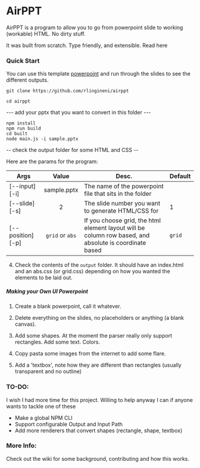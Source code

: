 # AirPPT

AirPPT is a program to allow you to go from powerpoint slide to working (workable) HTML. No dirty stuff.

It was built from scratch. Type friendly, and extensible. Read here

### Quick Start

You can use this template [powerpoint](https://github.com/rlingineni/airppt/blob/master/sample.pptx) and run through the slides to see the different outputs.

```
git clone https://github.com/rlingineni/airppt
```

```
cd airppt
```

--- add your pptx that you want to convert in this folder ---

```
npm install
npm run build
cd built
node main.js -i sample.pptx
```

-- check the output folder for some HTML and CSS --

Here are the params for the program:

| Args             |      Value      | Desc.                                                                                                  | Default |
| ---------------- | :-------------: | ------------------------------------------------------------------------------------------------------ | ------- |
| [--input][-i]    |   sample.pptx   | The name of the powerpoint file that sits in the folder                                                |
| [--slide][-s]    |        2        | The slide number you want to generate HTML/CSS for                                                     | 1       |
| [--position][-p] | `grid` or `abs` | If you choose grid, the html element layout will be column row based, and absolute is coordinate based | `grid`  |

4. Check the contents of the `output` folder. It should have an index.html and an abs.css (or grid.css) depending on how you wanted the elements to be laid out.

##### Making your Own UI Powerpoint

1. Create a blank powerpoint, call it whatever.

2. Delete everything on the slides, no placeholders or anything (a blank canvas).

3. Add some shapes. At the moment the parser really only support rectangles. Add some text. Colors.

4. Copy pasta some images from the internet to add some flare.

5. Add a 'textbox', note how they are different than rectangles (usually transparent and no outline)

### TO-DO:

I wish I had more time for this project. Willing to help anyway I can if anyone wants to tackle one of these

- Make a global NPM CLI
- Support configurable Output and Input Path
- Add more renderers that convert shapes (rectangle, shape, textbox)

### More Info:

Check out the wiki for some background, contributing and how this works.
